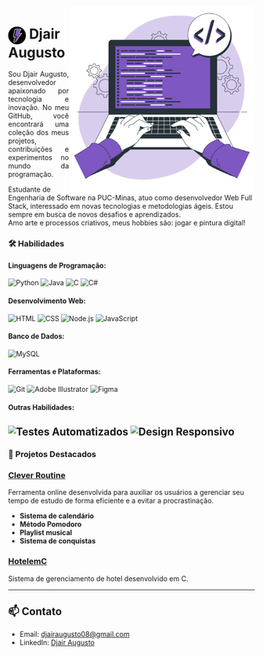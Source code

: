 <img align="right" height="380" src="https://github.com/DjairAugusto/DjairAugusto/blob/main/Hand%20coding-bro.png?raw=true">

<h1>
     <img align="center" width="36px" src="https://github.com/DjairAugusto/DjairAugusto/blob/main/Design%20sem%20nome-photoaidcom-cropped.png?raw=true"></a>
    <span>Djair Augusto</span>
</h1>
<p align="justify">Sou Djair Augusto, desenvolvedor apaixonado por tecnologia e inovação. No meu GitHub, você encontrará uma coleção dos meus projetos, contribuições e experimentos no mundo da programação.

Estudante de Engenharia de Software na PUC-Minas, atuo como desenvolvedor Web Full Stack, interessado em novas tecnologias e metodologias ágeis. Estou sempre em busca de novos desafios e aprendizados. 
<br>
 Amo arte e processos criativos, meus hobbies são: jogar e pintura digital!</p>

### 🛠️ Habilidades

#### **Linguagens de Programação:**

![Python](https://img.shields.io/badge/-Python-532C9A?style=for-the-badge&logo=python&logoColor=white)
![Java](https://img.shields.io/badge/-Java-532C9A?style=for-the-badge&logo=Java&logoColor=white)
![C](https://img.shields.io/badge/-C-532C9A?style=for-the-badge&logo=C&logoColor=white)
![C#](https://img.shields.io/badge/-C%23-532C9A?style=for-the-badge&logo=C%2B%2B&logoColor=white)

#### **Desenvolvimento Web:**

![HTML](https://img.shields.io/badge/-HTML-532C9A?style=for-the-badge&logo=html5&logoColor=white)
![CSS](https://img.shields.io/badge/-CSS-532C9A?style=for-the-badge&logo=css3&logoColor=white)
![Node.js](https://img.shields.io/badge/-Node.js-532C9A?style=for-the-badge&logo=node.js&logoColor=white)
![JavaScript](https://img.shields.io/badge/-JavaScript-532C9A?style=for-the-badge&logo=javascript&logoColor=white)

#### **Banco de Dados:**

![MySQL](https://img.shields.io/badge/-MySQL-532C9A?style=for-the-badge&logo=mysql&logoColor=white)

#### **Ferramentas e Plataformas:**

![Git](https://img.shields.io/badge/-Git-532C9A?style=for-the-badge&logo=git&logoColor=white)
![Adobe Illustrator](https://img.shields.io/badge/-Adobe%20Illustrator-532C9A?style=for-the-badge&logo=adobe%20illustrator&logoColor=white)
![Figma](https://img.shields.io/badge/-Figma-532C9A?style=for-the-badge&logo=figma&logoColor=white)

#### **Outras Habilidades:**

![Testes Automatizados](https://img.shields.io/badge/-Testes_Automatizados-532C9A?style=for-the-badge&logoColor=white)
![Design Responsivo](https://img.shields.io/badge/-Design_Responsivo-532C9A?style=for-the-badge&logoColor=white)
---
### 🌟 Projetos Destacados

### [Clever Routine](https://github.com/DjairAugusto/CleverRoutine)
Ferramenta online desenvolvida para auxiliar os usuários a gerenciar seu tempo de estudo de forma eficiente e a evitar a procrastinação. 

- **Sistema de calendário**
- **Método Pomodoro**
- **Playlist musical**
- **Sistema de conquistas**

### [HotelemC](https://github.com/DjairAugusto/HotelemC)
Sistema de gerenciamento de hotel desenvolvido em C.

---

## 📫 Contato

- Email: [djairaugusto08@gmail.com](mailto:djairaugusto08@gmail.com)
- LinkedIn: [Djair Augusto](https://www.linkedin.com/in/djairaugusto)

